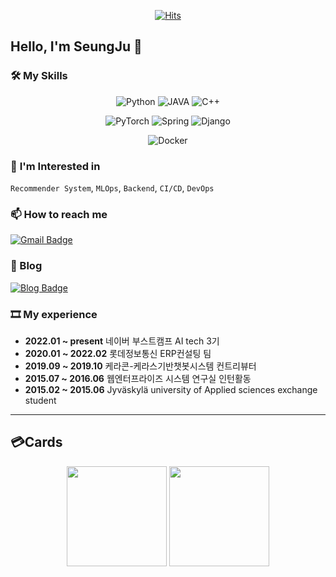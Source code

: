 <div align=center>
	
[![Hits](https://hits.seeyoufarm.com/api/count/incr/badge.svg?url=https%3A%2F%2Fgithub.com%2Fhalucinor&count_bg=%2379C83D&title_bg=%23555555&icon=&icon_color=%23E7E7E7&title=hits&edge_flat=false)](https://hits.seeyoufarm.com)
	
</div>

## Hello, I'm SeungJu 👋
<!--
### I'm

- Programmer
- 💻 ML Engineer
- INTJ
- 
-->
### 🛠️ **My Skills**

<div align = "center">

![Python](https://img.shields.io/badge/Python-3776AB?style=for-the-badge&logo=python&logoColor=white)
![JAVA](https://img.shields.io/badge/Java-ED8B00?style=for-the-badge&logo=java&logoColor=white)
![C++](https://img.shields.io/badge/C%2B%2B-00599C?style=for-the-badge&logo=c%2B%2B&logoColor=white)

![PyTorch](https://img.shields.io/badge/PyTorch-%23EE4C2C.svg?style=for-the-badge&logo=PyTorch&logoColor=white)
![Spring](https://img.shields.io/badge/Spring-6DB33F?style=for-the-badge&logo=spring&logoColor=white)
![Django](https://img.shields.io/badge/Django-092E20?style=for-the-badge&logo=django&logoColor=white)

![Docker](https://img.shields.io/badge/docker-%230db7ed.svg?style=for-the-badge&logo=docker&logoColor=white)
</div>


### 🤔 **I'm Interested in**  
`Recommender System`, `MLOps`, `Backend`, `CI/CD`, `DevOps`

### **📫 How to reach me**
[![Gmail Badge](https://img.shields.io/badge/Gmail-d14836?style=flat-square&logo=Gmail&logoColor=white&link=mailto:halucinor0@gmail.com)](mailto:halucinor0@gmail.com)

### **📜 Blog**
[![Blog Badge](http://img.shields.io/badge/-Tech%20blog-black?style=flat-square&logo=github&link=https://libertbaek.com/)](https://libertbaek.com/)	


### **🎞️ My experience**

- **2022.01 ~ present** 네이버 부스트캠프 AI tech 3기  
- **2020.01 ~ 2022.02** 롯데정보통신 ERP컨설팅 팀  
- **2019.09 ~ 2019.10** 케라콘-케라스기반챗봇시스템 컨트리뷰터
- **2015.07 ~ 2016.06** 웹엔터프라이즈 시스템 연구실 인턴활동
- **2015.02 ~ 2015.06** Jyväskylä university of Applied sciences exchange student




-----

## 💳Cards
<div align = "center">
  <img src="https://github-readme-stats.vercel.app/api?username=halucinor&show_icons=true" height=160/>
  <img src="http://mazassumnida.wtf/api/v2/generate_badge?boj=halucinor" height=160/>
<div>

<!--
**halucinor/halucinor** is a ✨ _special_ ✨ repository because its `README.md` (this file) appears on your GitHub profile.

Here are some ideas to get you started:

- 🔭 I’m currently working on ...

- 🌱 I’m currently learning ...
- 👯 I’m looking to collaborate on ...
- 🤔 I’m looking for help with ...
- 💬 Ask me about ...
- 📫 How to reach me: ...
- 😄 Pronouns: ...
- ⚡ Fun fact: ...
-->
